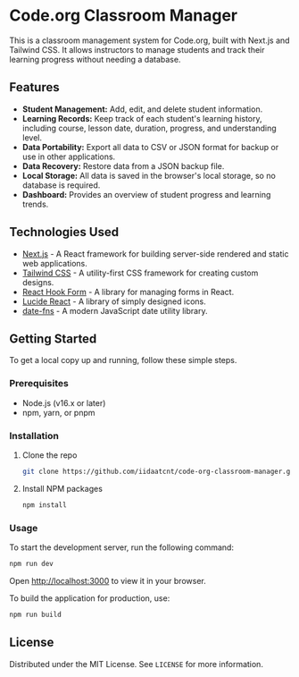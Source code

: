 # Code.org Classroom Manager

This is a classroom management system for Code.org, built with Next.js and Tailwind CSS. It allows instructors to manage students and track their learning progress without needing a database.

## Features

- **Student Management:** Add, edit, and delete student information.
- **Learning Records:** Keep track of each student's learning history, including course, lesson date, duration, progress, and understanding level.
- **Data Portability:** Export all data to CSV or JSON format for backup or use in other applications.
- **Data Recovery:** Restore data from a JSON backup file.
- **Local Storage:** All data is saved in the browser's local storage, so no database is required.
- **Dashboard:** Provides an overview of student progress and learning trends.

## Technologies Used

- [Next.js](https://nextjs.org/) - A React framework for building server-side rendered and static web applications.
- [Tailwind CSS](https://tailwindcss.com/) - A utility-first CSS framework for creating custom designs.
- [React Hook Form](https://react-hook-form.com/) - A library for managing forms in React.
- [Lucide React](https://lucide.dev/guide/packages/lucide-react) - A library of simply designed icons.
- [date-fns](https://date-fns.org/) - A modern JavaScript date utility library.

## Getting Started

To get a local copy up and running, follow these simple steps.

### Prerequisites

- Node.js (v16.x or later)
- npm, yarn, or pnpm

### Installation

1. Clone the repo
   ```sh
   git clone https://github.com/iidaatcnt/code-org-classroom-manager.git
   ```
2. Install NPM packages
   ```sh
   npm install
   ```

### Usage

To start the development server, run the following command:

```sh
npm run dev
```

Open [http://localhost:3000](http://localhost:3000) to view it in your browser.

To build the application for production, use:

```sh
npm run build
```

## License

Distributed under the MIT License. See `LICENSE` for more information.